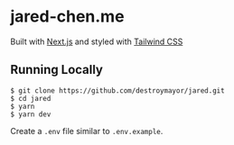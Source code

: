 # jared-chen.me

Built with [Next.js](https://nextjs.org/) and styled with [Tailwind CSS](https://tailwindcss.com)

## Running Locally

```
$ git clone https://github.com/destroymayor/jared.git
$ cd jared
$ yarn
$ yarn dev
```

Create a `.env` file similar to `.env.example`.
